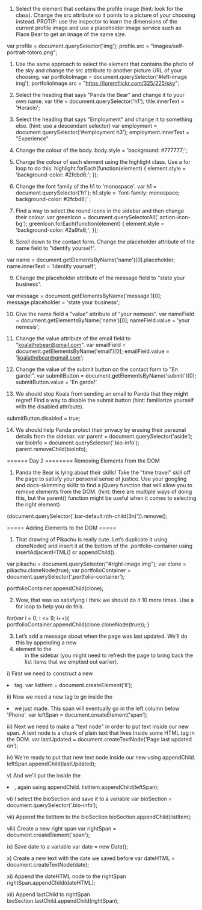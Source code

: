 1) Select the element that contains the profile image (hint: look for the class). Change the src attribute so it points to a picture of your choosing instead.
PROTIP: use the inspector to learn the dimensions of the current profile image and use a placeholder image service such as Place Bear to get an image of the same size.

var profile = document.querySelector('img');
profile.src = "images/self-portrait-totoro.png";


1) Use the same approach to select the element that contains the photo of the sky and change the src attribute to another picture URL of your choosing.
var portfolioImage = document.querySelector('#left-image img');
portfolioImage.src = "https://loremflickr.com/325/225/sky";


2) Select the heading that says "Panda the Bear" and change it to your own name.
var title = document.querySelector('h1');
title.innerText = 'Horacio';

3) Select the heading that says "Employment" and change it to something else. (hint: use a descendant selector)
var employment = document.querySelector('#employment h3');
employment.innerText = "Experience"

4) Change the colour of the body.
body.style = 'background: #777777;';

5) Change the colour of each element using the highlight class. Use a for loop to do this.
highlight.forEach(function(element) {
    element.style = 'background-color: #2fcbd6;';
});

6) Change the font family of the h1 to 'monospace'.
var h1 = document.querySelector('h1');
h1.style = 'font-family: monospace; background-color: #2fcbd6;' ;

7) Find a way to select the round icons in the sidebar and then change their colour.
var greenIcon = document.querySelectorAll('.action-icon-bg');
greenIcon.forEach(function(element) {
    element.style = 'background-color: #2a9fa8;';
});

8) Scroll down to the contact form. Change the placeholder attribute of the name field to "identify yourself".

var name = document.getElementsByName('name')[0].placeholder;
name.innerText = 'Identify yourself';

9) Change the placeholder attribute of the message field to "state your business".

var message = document.getElementsByName('message')[0];
message.placeholder = 'state your business';

10) Give the name field a "value" attribute of "your nemesis".
var nameField = document.getElementsByName('name')[0];
nameField.value = 'your nemesis';

11) Change the value attribute of the email field to "koalathebear@gmail.com".
var emailField = document.getElementsByName('email')[0];
emailField.value = 'koalathebear@gmail.com';

12) Change the value of the submit button on the contact form to "En garde!".
var submitButton = document.getElementsByName('submit')[0];
submitButton.value = 'En garde!'

13) We should stop Koala from sending an email to Panda that they might regret! Find a way to disable the submit button (hint: familiarize yourself with the disabled attribute).

submitButton.disabled = true;


14) We should help Panda protect their privacy by erasing their personal details from the sidebar.
var parent = document.querySelector('aside');
var bioInfo = document.querySelector('.bio-info');
parent.removeChild(bioInfo);


====== Day 2 ========
Removing Elements from the DOM

1) Panda the Bear is lying about their skills! Take the "time travel" skill off the page to satisfy your personal sense of justice. Use your googling and docs-skimming skillz to find a jQuery function that will allow you to remove elements from the DOM. (hint: there are multiple ways of doing this, but the parent() function might be useful when it comes to selecting the right element)

(document.querySelector('.bar-default:nth-child(3n)')).remove();

===== Adding Elements to the DOM =====
1) That drawing of Pikachu is really cute. Let’s duplicate it using cloneNode() and insert it at the bottom of the .portfolio-container using insertAdjacentHTML() or appendChild().

var pikachu = document.querySelector("#right-image img");
var clone = pikachu.cloneNode(true);
var portfolioContainer = document.querySelector('.portfolio-container');

portfolioContainer.appendChild(clone);

2) Wow, that was so satisfying I think we should do it 10 more times. Use a for loop to help you do this.

for(var i = 0; i <= 9; i++){
  portfolioContainer.appendChild(clone.cloneNode(true));
}

3) Let’s add a message about when the page was last updated. We'll do this by appending a new <li> element to the <ul> in the sidebar (you might need to refresh the page to bring back the list items that we emptied out earlier).

i) First we need to construct a new <li> tag.
var listItem = document.createElement('li');

ii) Now we need a new <span> tag to go inside the <li> we just made. This span will eventually go in the left column below 'Phone'.
var leftSpan = document.createElement('span');

iii) Next we need to make a "text node" in order to put text inside our new span. A text node is a chunk of plain text that lives inside some HTML tag in the DOM.
var lastUpdated = document.createTextNode('Page last updated on');

iv) We're ready to put that new text node inside our new <span> using appendChild.
leftSpan.appendChild(lastUpdated);

v) And we'll put the <span> inside the <li>, again using appendChild.
listItem.appendChild(leftSpan);

vi) I select the bioSection and save it to a variable
var bioSection = document.querySelector('.bio-info');

vii) Append the listItem to the bioSection
bioSection.appendChild(listItem);

viii) Create a new right span
var rightSpan = document.createElement('span');

ix) Save date to a variable
var date = new Date();

x) Create a new text with the date we saved before
var dateHTML = document.createTextNode(date);

xi) Append the dateHTML node to the rightSpan
rightSpan.appendChild(dateHTML);

xii) Append lastChild to rightSpan
bioSection.lastChild.appendChild(rightSpan);
